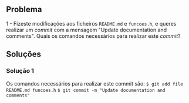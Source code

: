 ## Problema

1 - Fizeste modificações aos ficheiros `README.md` e `funcoes.h`, e queres
realizar um _commit_ com a mensagem "Update documentation and comments". Quais
os comandos necessários para realizar este _commit_?

## Soluções

### Solução 1

Os comandos necessários para realizar este commit são:
`$ git add file README.md funcoes.h`
`$ git commit -m "Update documentation and comments"`